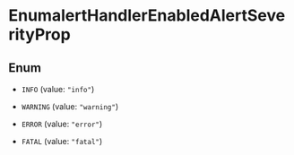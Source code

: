 

# EnumalertHandlerEnabledAlertSeverityProp

## Enum


* `INFO` (value: `"info"`)

* `WARNING` (value: `"warning"`)

* `ERROR` (value: `"error"`)

* `FATAL` (value: `"fatal"`)



